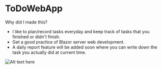 # ToDoWebApp
 
 
 Why did I made this?
 - I like to plan/record tasks everyday and keep track of tasks that you finished or didn't finish.
 - Get a good practice of Blazor server web development.
 - A daily report feature will be added soon where you can write down the task you actually did at current time.
 
![Alt text here](assets/diagram.svg)
